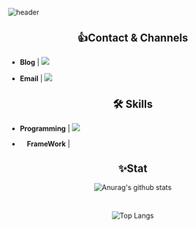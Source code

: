 ![header](https://capsule-render.vercel.app/api?type=Waving&color=A6B8C4&height=300&section=header&text=Hansu%20Kim&fontSize=90&animation=blinking&fontColor=E9EDF1)

## <div align=center> :+1:Contact & Channels </div>

<div align=left>

* **Blog** | <a href="https://www.notion.so/s-Development-Notes-27c5c3e718784987b554aecef5186fbc" target="_blank"><img src="https://img.shields.io/badge/한수's Development Notes-000000?style=flat-square&logo=Notion&logoColor=white"/></a>

* **Email** | <img src="https://img.shields.io/badge/shn813@naver.com-03C75A?style=flat-square&logo=Naver&logoColor=white"/></a>

</div>


## <div align=center> :hammer_and_wrench: Skills </div>

* **Programming** |  <img src="https://img.shields.io/badge/JAVA-007396?style=flat-square&logo=OpenJDK&logoColor=white"/></a> 

*  **FrameWork** |

## <div align=center> ✨Stat </div>

<div align=center>

![Anurag's github stats](https://github-readme-stats.vercel.app/api?username=Hansu813&show_icons=true&theme=nord)

#

![Top Langs](https://github-readme-stats.vercel.app/api/top-langs/?username=Hansu813&layout=compact&theme=nord)

</div>
